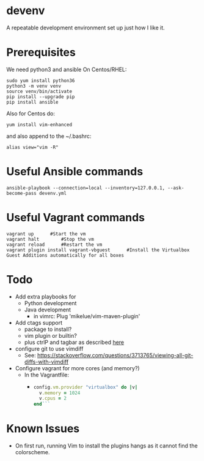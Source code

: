 # devenv
A repeatable development environment set up just how I like it.

# Prerequisites
We need python3 and ansible
On Centos/RHEL:
```Shell
sudo yum install python36
python3 -m venv venv
source venv/bin/activate
pip install --upgrade pip
pip install ansible
```
Also for Centos do:
```Shell
yum install vim-enhanced
```
and also append to the ~/.bashrc:
```Shell
alias view="vim -R"
```

# Useful Ansible commands
```Shell
ansible-playbook --connection=local --inventory=127.0.0.1, --ask-become-pass devenv.yml
```

# Useful Vagrant commands
```Shell
vagrant up		#Start the vm
vagrant halt		#Stop the vm
vagrant reload		#Restart the vm
vagrant plugin install vagrant-vbguest		#Install the Virtualbox Guest Additions automatically for all boxes
```

# Todo
+ Add extra playbooks for
  + Python development
  + Java development
    + in vimrc: Plug 'mikelue/vim-maven-plugin'
+ Add ctags support
  + package to install?
  + vim plugin or builtin?
  + plus ctrlP and tagbar as described [here](https://andrew.stwrt.ca/posts/vim-ctags/)
+ configure git to use vimdiff
  + See: https://stackoverflow.com/questions/3713765/viewing-all-git-diffs-with-vimdiff
+ Configure vagrant for more cores (and memory?)
  + In the Vagrantfile:
    + ```Ruby
      config.vm.provider "virtualbox" do |v|
        v.memory = 1024
        v.cpus = 2
      end```

# Known Issues
+ On first run, running Vim to install the plugins hangs as it cannot find the colorscheme.
